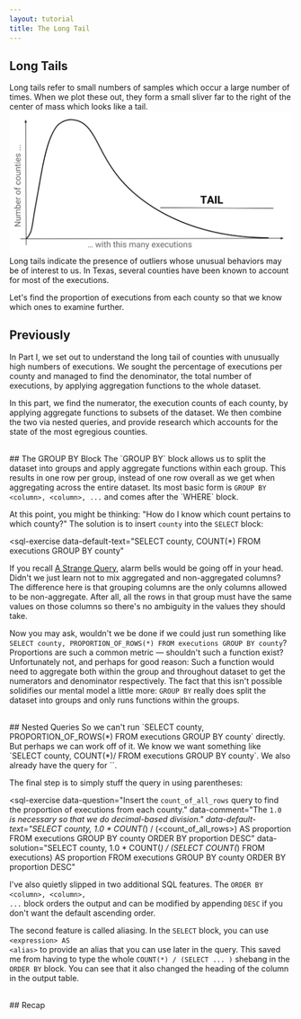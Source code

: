 ```yaml
---
layout: tutorial
title: The Long Tail
---
```


<a name="long_tail"></a>
## Long Tails
Long tails refer to small numbers of samples which occur a large number of times. When we plot these out, they form a small sliver far to the right of the center of mass which looks like a tail. <img src="execution_tail.png"> Long tails indicate the presence of outliers whose unusual behaviors may be of interest to us. In Texas, several counties have been known to account for most of the executions.

Let's find the proportion of executions from each county so that we know which ones to examine further.

<a name="previously"></a>
## Previously
In Part I, we set out to understand the long tail of counties with unusually high numbers of executions. We sought the percentage of executions per county and managed to find the denominator, the total number of executions, by applying aggregation functions to the whole dataset.

In this part, we find the numerator, the execution counts of each county, by applying aggregate functions to subsets of the dataset. We then combine the two via nested queries, and provide research which accounts for the state of the most egregious counties.

<br>
<a name="groupby"></a>
## The GROUP BY Block
The `GROUP BY` block allows us to split the dataset into groups and apply aggregate functions within each group. This results in one row per group, instead of one row overall as we get when aggregating across the entire dataset. Its most basic form is <code class="codeblock">GROUP BY &lt;column&gt;, &lt;column&gt;, ...</code> and comes after the `WHERE` block.

<sql-exercise
  data-question="This query pulls the execution counts for each county."
  data-comment="Isn't it much better than running 254 individual queries?!"
  data-default-text="SELECT COUNT(*)
FROM executions
GROUP BY county"></sql-exercise>

At this point, you might be thinking: "How do I know which count pertains to which county?" The solution is to insert `county` into the `SELECT` block:

<sql-exercise
  data-default-text="SELECT county, COUNT(*)
FROM executions
GROUP BY county"
  ></sql-exercise>

If you recall <a href='longtail.html#strange'>A Strange Query</a>, alarm bells would be going off in your head. Didn't we just learn not to mix aggregated and non-aggregated columns? The difference here is that grouping columns are the only columns allowed to be non-aggregate. After all, all the rows in that group must have the same values on those columns so there's no ambiguity in the values they should take.

<sql-quiz
  data-title="Mark the statements that are true."
  data-description=" The query <code>SELECT county, race, COUNT(*) FROM executions GROUP BY county, race</code>">
  <sql-quiz-option
    data-value="unique_combocc"
    data-statement="will return as many rows as there are unique combinations of counties and races in the dataset."
    data-correct="true"></sql-quiz-option>
  <sql-quiz-option
    data-statement="will return a group ('Bexar', 'Hispanic') even if no Hispanic inmates were executed in Bexar county."
    data-hint="The <code>GROUP BY</code> block finds all combinations <i>in the dataset</i> rather than all theoretically possible combinations."
    data-value="abstract_cartesian"></sql-quiz-option>
  <sql-quiz-option
    data-statement="will have a different value of county for every row it returns."
    data-hint="This would be true only if <code>county</code> were the only grouping column. Here, we can have many groups with the same county but different races."
    data-value="one_col_diff"></sql-quiz-option>
</sql-quiz>

Now you may ask, wouldn't we be done if we could just run something like `SELECT county, PROPORTION_OF_ROWS(*) FROM executions GROUP BY county`? Proportions are such a common metric &mdash; shouldn't such a function exist? Unfortunately not, and perhaps for good reason: Such a function would need to aggregate both within the group and throughout dataset to get the numerators and denominator respectively. The fact that this isn't possible solidifies our mental model a little more: `GROUP BY` really does split the dataset into groups and only runs functions within the groups.

<br>
<a name="nested"></a>
## Nested Queries
So we can't run `SELECT county, PROPORTION_OF_ROWS(*) FROM executions GROUP BY county` directly. But perhaps we can work off of it. We know we want something like `SELECT county, COUNT(*)/<count_of_all_rows> FROM executions GROUP BY county`. We also already have the query for `<count_of_all_rows>`.

The final step is to simply stuff the query in using parentheses:

<sql-exercise
  data-question="Insert the <code>count_of_all_rows</code> query to find the proportion of executions from each county."
  data-comment="The <code>1.0 *</code> is necessary so that we do decimal-based division."
  data-default-text="SELECT
    county,
    1.0 * COUNT(*) / (<count_of_all_rows>)
        AS proportion
FROM executions
GROUP BY county
ORDER BY proportion DESC"
  data-solution="SELECT
    county,
    1.0 * COUNT(*) / (SELECT COUNT(*) FROM executions)
        AS proportion
FROM executions
GROUP BY county
ORDER BY proportion DESC"
  ></sql-exercise>



I've also quietly slipped in two additional SQL features. The <code class="codeblock">ORDER BY &lt;column&gt;, &lt;column&gt;, ...</code> block orders the output and can be modified by appending `DESC` if you don't want the default ascending order.

The second feature is called aliasing. In the `SELECT` block, you can use <code class="codeblock">&lt;expression&gt; AS &lt;alias&gt;</code> to provide an alias that you can use later in the query. This saved me from having to type the whole `COUNT(*) / (SELECT ... )` shebang in the `ORDER BY` block. You can see that it also changed the heading of the column in the output table.

<sql-exercise
  data-question="Find the first and last_name of the the inmate with the longest last state    ment."
  data-comment="Aggregate functions aren't confined to the <code>SELECT</code> block. Here     you may have to use them in the <code>WHERE</code> block."
  data-default-text=""
  data-solution="SELECT first_name, last_name FROM executions WHERE LEN(last_statement) = M    AX(LEN(last_statement))"></sql-exercise>

<br>
<a name="recap"></a>
## Recap
